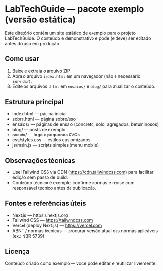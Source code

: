 LabTechGuide — pacote exemplo (versão estática)
=============================================

Este diretório contém um site estático de exemplo para o projeto LabTechGuide. O conteúdo é demonstrativo e pode (e deve) ser editado antes do uso em produção.

Como usar
---------
1. Baixe e extraia o arquivo ZIP.
2. Abra o arquivo `index.html` em um navegador (não é necessário servidor).
3. Edite os arquivos `.html` em `ensaios/` e `blog/` para atualizar o conteúdo.

Estrutura principal
-------------------
- index.html — página inicial
- sobre.html — página sobre/uso
- ensaios/ — páginas de ensaio (concreto, solo, agregados, betuminosos)
- blog/ — posts de exemplo
- assets/ — logo e pequenos SVGs
- css/styles.css — estilos customizados
- js/main.js — scripts simples (menu mobile)

Observações técnicas
-------------------
- Usei Tailwind CSS via CDN (https://cdn.tailwindcss.com) para facilitar edição sem passo de build.
- Conteúdo técnico é exemplo: confirme normas e revise com responsável técnico antes de publicação.

Fontes e referências úteis
--------------------------
- Next.js — https://nextjs.org
- Tailwind CSS — https://tailwindcss.com
- Vercel (deploy Next.js) — https://vercel.com
- ABNT / normas técnicas — procurar versão atual das normas aplicáveis (ex.: NBR 5739)

Licença
-------
Conteúdo criado como exemplo — você pode editar e reutilizar livremente.

